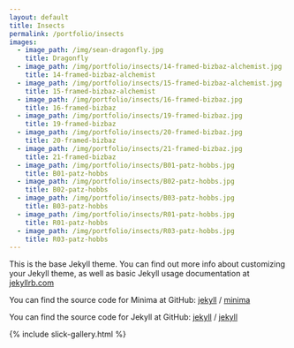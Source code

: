 ```yaml
---
layout: default
title: Insects
permalink: /portfolio/insects
images:
  - image_path: /img/sean-dragonfly.jpg
    title: Dragonfly
  - image_path: /img/portfolio/insects/14-framed-bizbaz-alchemist.jpg
    title: 14-framed-bizbaz-alchemist
  - image_path: /img/portfolio/insects/15-framed-bizbaz-alchemist.jpg
    title: 15-framed-bizbaz-alchemist
  - image_path: /img/portfolio/insects/16-framed-bizbaz.jpg
    title: 16-framed-bizbaz
  - image_path: /img/portfolio/insects/19-framed-bizbaz.jpg
    title: 19-framed-bizbaz
  - image_path: /img/portfolio/insects/20-framed-bizbaz.jpg
    title: 20-framed-bizbaz
  - image_path: /img/portfolio/insects/21-framed-bizbaz.jpg
    title: 21-framed-bizbaz
  - image_path: /img/portfolio/insects/B01-patz-hobbs.jpg
    title: B01-patz-hobbs
  - image_path: /img/portfolio/insects/B02-patz-hobbs.jpg
    title: B02-patz-hobbs
  - image_path: /img/portfolio/insects/B03-patz-hobbs.jpg
    title: B03-patz-hobbs
  - image_path: /img/portfolio/insects/R01-patz-hobbs.jpg
    title: R01-patz-hobbs
  - image_path: /img/portfolio/insects/R03-patz-hobbs.jpg
    title: R03-patz-hobbs
---
```


This is the base Jekyll theme. You can find out more info about customizing your Jekyll theme, as well as basic Jekyll usage documentation at [jekyllrb.com](https://jekyllrb.com/)

You can find the source code for Minima at GitHub:
[jekyll][jekyll-organization] /
[minima](https://github.com/jekyll/minima)

You can find the source code for Jekyll at GitHub:
[jekyll][jekyll-organization] /
[jekyll](https://github.com/jekyll/jekyll)


[jekyll-organization]: https://github.com/jekyll

{% include slick-gallery.html %}
